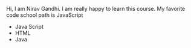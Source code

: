 Hi, I am Nirav Gandhi.
I am really happy to learn this course.
My favorite code school path is JavaScript
* Java Script
* HTML
* Java
